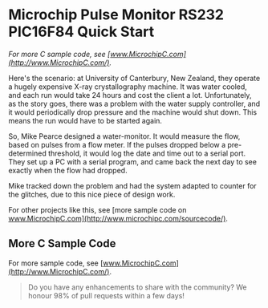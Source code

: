 # Microchip Pulse Monitor RS232 PIC16F84 Quick Start

*For more C sample code, see [www.MicrochipC.com](http://www.MicrochipC.com/).*

Here's the scenario: at University of Canterbury, New Zealand, they operate a hugely expensive X-ray crystallography machine. It was water cooled, and each run would take 24 hours and cost the client a lot. Unfortunately, as the story goes, there was a problem with the water supply controller, and it would periodically drop pressure and the machine would shut down. This means the run would have to be started again.

So, Mike Pearce designed a water-monitor. It would measure the flow, based on pulses from a flow meter. If the pulses dropped below a pre-determined threshold, it would log the date and time out to a serial port. They set up a PC with a serial program, and came back the next day to see exactly when the flow had dropped.

Mike tracked down the problem and had the system adapted to counter for the glitches, due to this nice piece of design work.

For other projects like this, see [more sample code on www.MicrochipC.com](http://www.microchipc.com/sourcecode/).

## More C Sample Code

For more sample code, see [www.MicrochipC.com](http://www.MicrochipC.com/).

> Do you have any enhancements to share with the community? We honour 98% of pull requests within a few days!